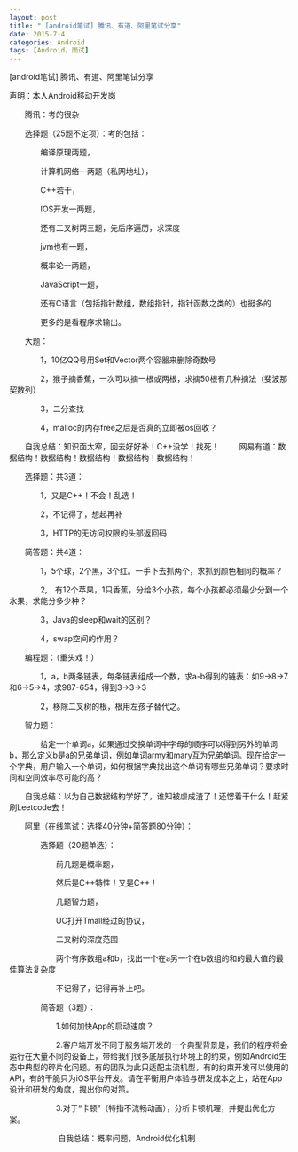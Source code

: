 ```yaml
---
layout: post
title: " [android笔试] 腾讯、有道、阿里笔试分享"
date: 2015-7-4
categories: Android
tags: [Android，面试]
---
```


[android笔试] 腾讯、有道、阿里笔试分享

<!-- more -->


声明：本人Android移动开发岗

　　腾讯：考的很杂

　　选择题（25题不定项）：考的包括：

　　　　编译原理两题，

　　　　计算机网络一两题（私网地址），

　　　　C++若干，

　　　　IOS开发一两题，

　　　　还有二叉树两三题，先后序遍历，求深度

　　　　jvm也有一题，

　　　　概率论一两题，

　　　　JavaScript一题，

　　　　还有C语言（包括指针数组，数组指针，指针函数之类的）也挺多的

　　　　更多的是看程序求输出。

　　大题：

　　　　1，10亿QQ号用Set和Vector两个容器来删除奇数号

　　　　2，猴子摘香蕉，一次可以摘一根或两根，求摘50根有几种摘法（斐波那契数列）

　　　　3，二分查找

　　　　4，malloc的内存free之后是否真的立即被os回收？

　　自我总结：知识面太窄，回去好好补！C++没学！找死！
　
　网易有道：数据结构！数据结构！数据结构！数据结构！数据结构！

　　选择题：共3道：

　　　　1，又是C++！不会！乱选！

　　　　2，不记得了，想起再补

　　　　3，HTTP的无访问权限的头部返回码

　　简答题：共4道：

　　　　1，5个球，2个黑，3个红。一手下去抓两个，求抓到颜色相同的概率？

　　　　2,　有12个苹果，1只香蕉，分给3个小孩，每个小孩都必须最少分到一个水果，求能分多少种？

　　　　3，Java的sleep和wait的区别？

　　　　4，swap空间的作用？

　　编程题：（重头戏！）

　　　　1，a，b两条链表，每条链表组成一个数，求a-b得到的链表：如9->8->7和6->5->4，求987-654，得到3->3->3

　　　　2，移除二叉树的根，根用左孩子替代之。

　　智力题：

　　　　给定一个单词a，如果通过交换单词中字母的顺序可以得到另外的单词b，那么定义b是a的兄弟单词，例如单词army和mary互为兄弟单词。现在给定一个字典，用户输入一个单词，如何根据字典找出这个单词有哪些兄弟单词？要求时间和空间效率尽可能的高？

　　自我总结：以为自己数据结构学好了，谁知被虐成渣了！还愣着干什么！赶紧刷Leetcode去！

　　阿里（在线笔试：选择40分钟+简答题80分钟）：

　　　　选择题（20题单选）：

　　　　　　前几题是概率题，

　　　　　　然后是C++特性！又是C++！

　　　　　　几题智力题，

　　　　　　UC打开Tmall经过的协议，

　　　　　　二叉树的深度范围

　　　　　　两个有序数组a和b，找出一个在a另一个在b数组的和的最大值的最佳算法复杂度

　　　　　　不记得了，记得再补上吧。

　　　　简答题（3题）：

　　　　　　1.如何加快App的启动速度？

　　　　　　2.客户端开发不同于服务端开发的一个典型背景是，我们的程序将会运行在大量不同的设备上，带给我们很多底层执行环境上的约束，例如Android生态中典型的碎片化问题。有的团队为此只适配主流机型，有的约束开发可以使用的API，有的干脆只为iOS平台开发。请在平衡用户体验与研发成本之上，站在App设计和研发的角度，提出你的对策。

　　　　　　3.对于“卡顿”（特指不流畅动画），分析卡顿机理，并提出优化方案。

　　　　
　　自我总结：概率问题，Android优化机制

